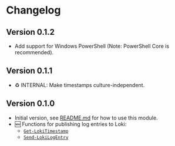 # Changelog

## Version 0.1.2

* Add support for Windows PowerShell (Note: PowerShell Core is recommended).

## Version 0.1.1

* :recycle: INTERNAL: Make timestamps culture-independent.

## Version 0.1.0

* Initial version, see [README.md](README.md#usage) for how to use this module.
* :new: Functions for publishing log entries to Loki:
  * [`Get-LokiTimestamp`](docs/functions/Get-LokiTimestamp.md)
  * [`Send-LokiLogEntry`](docs/functions/Send-LokiLogEntry.md)
